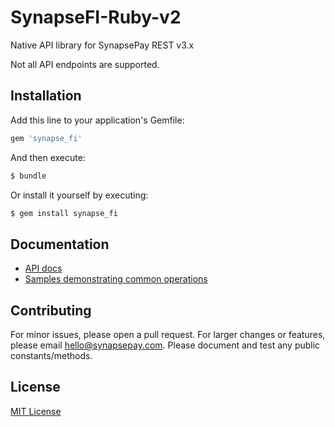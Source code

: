 # SynapseFI-Ruby-v2

Native API library for SynapsePay REST v3.x

Not all API endpoints are supported.

## Installation

Add this line to your application's Gemfile:

```ruby
gem 'synapse_fi'
```

And then execute:

```bash
$ bundle
```

Or install it yourself by executing:

```bash
$ gem install synapse_fi
```
## Documentation

- [API docs](http://docs.synapsefi.com/v3.1)
- [Samples demonstrating common operations](samples.md)

## Contributing

For minor issues, please open a pull request. For larger changes or features, please email hello@synapsepay.com. Please document and test any public constants/methods.

## License

[MIT License](LICENSE)


